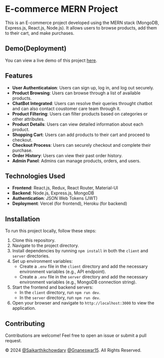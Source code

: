 

# E-commerce MERN Project

This is an E-commerce project developed using the MERN stack (MongoDB, Express.js, React.js, Node.js). It allows users to browse products, add them to their cart, and make purchases.

## Demo(Deployment)

You can view a live demo of this project [here](https://ecommerce-sdp-saikarthikchowdarys-projects.vercel.app/).

## Features

- **User Authenticataion**: Users can sign up, log in, and log out securely.
- **Product Browsing**: Users can browse through a list of available products.
- **ChatBot Integrated**: Users can resolve their queries throught chatbot and can also contact coustomer care team through it.
- **Product Filtering**: Users can filter products based on categories or other attributes.
- **Product Details**: Users can view detailed information about each product.
- **Shopping Cart**: Users can add products to their cart and proceed to checkout.
- **Checkout Process**: Users can securely checkout and complete their purchase.
- **Order History**: Users can view their past order history.
- **Admin Panel**: Admins can manage products, orders, and users.

## Technologies Used

- **Frontend**: React.js, Redux, React Router, Material-UI
- **Backend**: Node.js, Express.js, MongoDB
- **Authentication**: JSON Web Tokens (JWT)
- **Deployment**: Vercel (for frontend), Heroku (for backend)

## Installation

To run this project locally, follow these steps:

1. Clone this repository.
2. Navigate to the project directory.
3. Install dependencies by running `npm install` in both the `client` and `server` directories.
4. Set up environment variables:
   - Create a `.env` file in the `client` directory and add the necessary environment variables (e.g., API endpoint).
   - Create a `.env` file in the `server` directory and add the necessary environment variables (e.g., MongoDB connection string).
5. Start the frontend and backend servers:
   - In the `client` directory, run `npm run dev`.
   - In the `server` directory, run `npm run dev`.
6. Open your browser and navigate to `http://localhost:3000` to view the application.

## Contributing

Contributions are welcome! Feel free to open an issue or submit a pull request.




© 2024 [@Saikarthikchowdary](https://github.com/Saikarthikchowdary)  [@Gnaneswar15](https://github.com/Gnaneswar15). All Rights Reserved.
